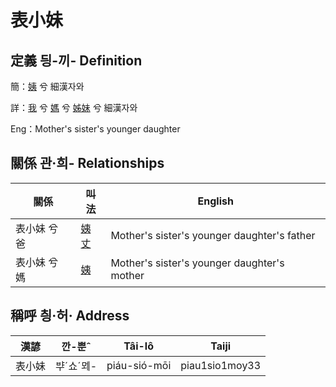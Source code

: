 # 表小妹
## 定義 딍-끼- Definition
簡：[姨](member15.md) 兮 細漢자와

詳：[我](member1.md) 兮 [媽](member3.md) 兮 [姊妹](member15.md) 兮 細漢자와

Eng：Mother's sister's younger daughter

## 關係 관·희- Relationships

關係 | 叫法 | English
--- | --- | --- 
表小妹 兮 爸 | [姨丈](member46.md) | Mother's sister's younger daughter's father
表小妹 兮 媽 | [姨](member15.md) | Mother's sister's younger daughter's mother


## 稱呼 칑·허· Address

漢諺 | 깐-뿐ˆ | Tâi-lô | Taiji
--- | --- | --- | --- 
表小妹 | ᄇᆤˊ쇼ˊᄆᆀ- | piáu-sió-mōi | piau1sio1moy33 
